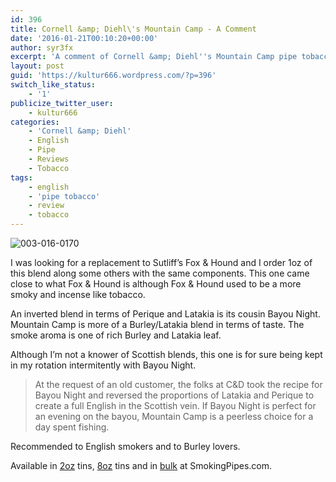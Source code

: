 ```yaml
---
id: 396
title: Cornell &amp; Diehl\'s Mountain Camp - A Comment
date: '2016-01-21T00:10:20+00:00'
author: syr3fx
excerpt: 'A comment of Cornell &amp; Diehl''s Mountain Camp pipe tobacco blend.'
layout: post
guid: 'https://kultur666.wordpress.com/?p=396'
switch_like_status:
    - '1'
publicize_twitter_user:
    - kultur666
categories:
    - 'Cornell &amp; Diehl'
    - English
    - Pipe
    - Reviews
    - Tobacco
tags:
    - english
    - 'pipe tobacco'
    - review
    - tobacco
---
```


![003-016-0170](http://localhost:8080/wp-content/uploads/2016/01/003-016-0170.jpg)

I was looking for a replacement to Sutliff’s Fox &amp; Hound and I order 1oz of this blend along some others with the same components. This one came close to what Fox &amp; Hound is although Fox &amp; Hound used to be a more smoky and incense like tobacco.

An inverted blend in terms of Perique and Latakia is its cousin Bayou Night. Mountain Camp is more of a Burley/Latakia blend in terms of taste. The smoke aroma is one of rich Burley and Latakia leaf.

Although I’m not a knower of Scottish blends, this one is for sure being kept in my rotation intermitently with Bayou Night.

> At the request of an old customer, the folks at C&amp;D took the recipe for Bayou Night and reversed the proportions of Latakia and Perique to create a full English in the Scottish vein. If Bayou Night is perfect for an evening on the bayou, Mountain Camp is a peerless choice for a day spent fishing.

Recommended to English smokers and to Burley lovers.

Available in [2oz](http://www.smokingpipes.com/tobacco/by-maker/cornell-diehl/moreinfo.cfm?product_id=135128) tins, [8oz](http://www.smokingpipes.com/tobacco/by-maker/cornell-diehl/moreinfo.cfm?product_id=135129) tins and in [bulk](http://www.smokingpipes.com/tobacco/by-maker/cornell-diehl/bulk/moreinfo.cfm?product_id=134968) at SmokingPipes.com.